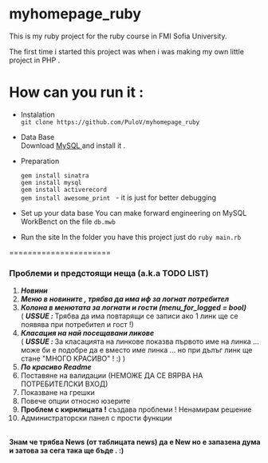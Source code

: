 myhomepage_ruby
===============

This is my ruby project for the ruby course in FMI Sofia University.

The first time i started this project was when i was making my own little project in PHP .

How can you run it :
===========

* Instalation <br />
	```git clone https://github.com/PuloV/myhomepage_ruby```
* Data Base <br />
	Download <a href ="http://dev.mysql.com/downloads/" > MySQL </a> and install it .
* Preparation

	```gem install sinatra ``` <br />
	```gem install mysql ``` <br />
	```gem install activerecord ``` <br />
	```gem install awesome_print ```  -  it is just for better debugging <br />

* Set up your data base
	You can make forward engineering on MySQL WorkBenct on the file
	```db.mwb ```
* Run the site
	In the folder you have this project just do
	``` ruby main.rb ```



======================

<p><h3> Проблеми и предстоящи неща (a.k.a TODO LIST) </h3>
	<ol>
		<li><strong><em>Новини</em></strong></li>
		<li><strong><em>Меню в новините , трябва да има иф за логнат потребител </em></strong></li>
		<li><strong><em>Колона в менютата за логнати и гости (menu_for_logged = bool)</em></strong> <br /> ( <b><i> USSUE : </i></b> Трябва да има повтарящи се записи ако 1 линк ще се появява при потребител и гост !) </li>
		<li><strong><em>Класация на най посещавани ликове</em></strong><br /> ( <b><i> USSUE : </i></b> За класацията на линкове показва първото име на линка ... може би е подобре да е вместо име линка ... но при дълъг линк ще стане "МНОГО КРАСИВО" ! :) )
		</li>
		<li><strong><em>По красиво Readme</em></strong></li>
		<li>Поставяне на валидации (НЕМОЖЕ ДА СЕ ВЯРВА НА ПОТРЕБИТЕЛСКИ ВХОД)</li>
		<li>Показване на грешки</li>
		<li>Повече опции относно юзерите </li>
		<li><b>Проблем с кирилицата !</b> създава проблеми ! Ненамирам решение</li>
		<li>Администраторски панел с прости функции</li>
	</ol>
	<br />
	<span><strong> Знам че трябва News (от таблицата news) да е New но е запазена дума и затова за сега така ще бъде . :) </strong></span>
</p>

